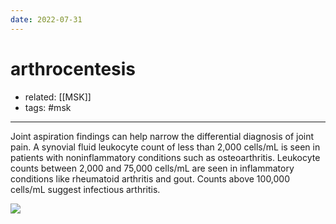 ```yaml
---
date: 2022-07-31
---
```


# arthrocentesis

- related: [[MSK]]
- tags: #msk
---

Joint aspiration findings can help narrow the differential diagnosis of  joint pain. A synovial fluid leukocyte count of less than 2,000  cells/mL is seen in patients with noninflammatory conditions such as  osteoarthritis. Leukocyte counts between 2,000 and 75,000 cells/mL are  seen in inflammatory conditions like rheumatoid arthritis and  gout. Counts above 100,000 cells/mL suggest infectious arthritis.

![](https://photos.thisispiggy.com/file/wikiFiles/20220731150955.png)
